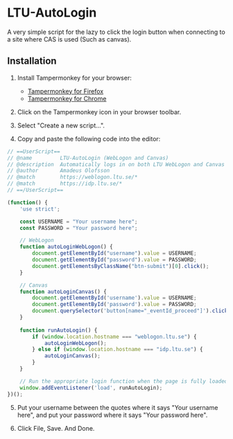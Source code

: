 # LTU-AutoLogin

A very simple script for the lazy to click the login button when connecting to a site where CAS is used (Such as canvas).

## Installation

1. Install Tampermonkey for your browser:
   - [Tampermonkey for Firefox](https://addons.mozilla.org/en-US/firefox/addon/tampermonkey/)
   - [Tampermonkey for Chrome](https://chrome.google.com/webstore/detail/tampermonkey/dhdgffkkebhmkfjojejmpbldmpobfkfo)

2. Click on the Tampermonkey icon in your browser toolbar.

3. Select "Create a new script...".

4. Copy and paste the following code into the editor:

```javascript
// ==UserScript==
// @name         LTU-AutoLogin (WebLogon and Canvas)
// @description  Automatically logs in on both LTU WebLogon and Canvas sites
// @author       Amadeus Olofsson
// @match        https://weblogon.ltu.se/*
// @match        https://idp.ltu.se/*
// ==/UserScript==

(function() {
    'use strict';

    const USERNAME = "Your username here";
    const PASSWORD = "Your password here";

    // WebLogon
    function autoLoginWebLogon() {
        document.getElementById("username").value = USERNAME;
        document.getElementById("password").value = PASSWORD;
        document.getElementsByClassName("btn-submit")[0].click();
    }

    // Canvas
    function autoLoginCanvas() {
        document.getElementById('username').value = USERNAME;
        document.getElementById('password').value = PASSWORD;
        document.querySelector('button[name="_eventId_proceed"]').click();
    }
    
    function runAutoLogin() {
        if (window.location.hostname === "weblogon.ltu.se") {
            autoLoginWebLogon();
        } else if (window.location.hostname === "idp.ltu.se") {
            autoLoginCanvas();
        }
    }

    // Run the appropriate login function when the page is fully loaded
    window.addEventListener('load', runAutoLogin);
})();
```
5. Put your username between the quotes where it says "Your username here", and put your password where it says "Your password here".
   
6. Click File, Save. And Done.
